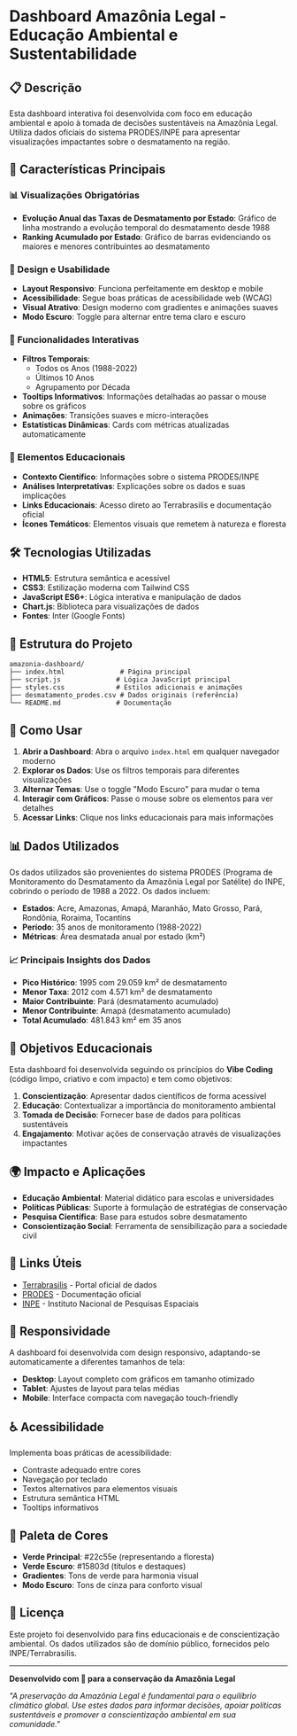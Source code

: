 # Dashboard Amazônia Legal - Educação Ambiental e Sustentabilidade

## 📋 Descrição

Esta dashboard interativa foi desenvolvida com foco em educação ambiental e apoio à tomada de decisões sustentáveis na Amazônia Legal. Utiliza dados oficiais do sistema PRODES/INPE para apresentar visualizações impactantes sobre o desmatamento na região.

## 🌟 Características Principais

### 📊 Visualizações Obrigatórias
- **Evolução Anual das Taxas de Desmatamento por Estado**: Gráfico de linha mostrando a evolução temporal do desmatamento desde 1988
- **Ranking Acumulado por Estado**: Gráfico de barras evidenciando os maiores e menores contribuintes ao desmatamento

### 🎨 Design e Usabilidade
- **Layout Responsivo**: Funciona perfeitamente em desktop e mobile
- **Acessibilidade**: Segue boas práticas de acessibilidade web (WCAG)
- **Visual Atrativo**: Design moderno com gradientes e animações suaves
- **Modo Escuro**: Toggle para alternar entre tema claro e escuro

### 🔧 Funcionalidades Interativas
- **Filtros Temporais**: 
  - Todos os Anos (1988-2022)
  - Últimos 10 Anos
  - Agrupamento por Década
- **Tooltips Informativos**: Informações detalhadas ao passar o mouse sobre os gráficos
- **Animações**: Transições suaves e micro-interações
- **Estatísticas Dinâmicas**: Cards com métricas atualizadas automaticamente

### 🌿 Elementos Educacionais
- **Contexto Científico**: Informações sobre o sistema PRODES/INPE
- **Análises Interpretativas**: Explicações sobre os dados e suas implicações
- **Links Educacionais**: Acesso direto ao Terrabrasilis e documentação oficial
- **Ícones Temáticos**: Elementos visuais que remetem à natureza e floresta

## 🛠️ Tecnologias Utilizadas

- **HTML5**: Estrutura semântica e acessível
- **CSS3**: Estilização moderna com Tailwind CSS
- **JavaScript ES6+**: Lógica interativa e manipulação de dados
- **Chart.js**: Biblioteca para visualizações de dados
- **Fontes**: Inter (Google Fonts)

## 📁 Estrutura do Projeto

```
amazonia-dashboard/
├── index.html              # Página principal
├── script.js              # Lógica JavaScript principal
├── styles.css             # Estilos adicionais e animações
├── desmatamento_prodes.csv # Dados originais (referência)
└── README.md              # Documentação
```

## 🚀 Como Usar

1. **Abrir a Dashboard**: Abra o arquivo `index.html` em qualquer navegador moderno
2. **Explorar os Dados**: Use os filtros temporais para diferentes visualizações
3. **Alternar Temas**: Use o toggle "Modo Escuro" para mudar o tema
4. **Interagir com Gráficos**: Passe o mouse sobre os elementos para ver detalhes
5. **Acessar Links**: Clique nos links educacionais para mais informações

## 📊 Dados Utilizados

Os dados utilizados são provenientes do sistema PRODES (Programa de Monitoramento do Desmatamento da Amazônia Legal por Satélite) do INPE, cobrindo o período de 1988 a 2022. Os dados incluem:

- **Estados**: Acre, Amazonas, Amapá, Maranhão, Mato Grosso, Pará, Rondônia, Roraima, Tocantins
- **Período**: 35 anos de monitoramento (1988-2022)
- **Métricas**: Área desmatada anual por estado (km²)

### 📈 Principais Insights dos Dados

- **Pico Histórico**: 1995 com 29.059 km² de desmatamento
- **Menor Taxa**: 2012 com 4.571 km² de desmatamento
- **Maior Contribuinte**: Pará (desmatamento acumulado)
- **Menor Contribuinte**: Amapá (desmatamento acumulado)
- **Total Acumulado**: 481.843 km² em 35 anos

## 🎯 Objetivos Educacionais

Esta dashboard foi desenvolvida seguindo os princípios do **Vibe Coding** (código limpo, criativo e com impacto) e tem como objetivos:

1. **Conscientização**: Apresentar dados científicos de forma acessível
2. **Educação**: Contextualizar a importância do monitoramento ambiental
3. **Tomada de Decisão**: Fornecer base de dados para políticas sustentáveis
4. **Engajamento**: Motivar ações de conservação através de visualizações impactantes

## 🌍 Impacto e Aplicações

- **Educação Ambiental**: Material didático para escolas e universidades
- **Políticas Públicas**: Suporte à formulação de estratégias de conservação
- **Pesquisa Científica**: Base para estudos sobre desmatamento
- **Conscientização Social**: Ferramenta de sensibilização para a sociedade civil

## 🔗 Links Úteis

- [Terrabrasilis](https://terrabrasilis.dpi.inpe.br/) - Portal oficial de dados
- [PRODES](http://www.obt.inpe.br/OBT/assuntos/programas/amazonia/prodes) - Documentação oficial
- [INPE](https://www.gov.br/inpe/) - Instituto Nacional de Pesquisas Espaciais

## 📱 Responsividade

A dashboard foi desenvolvida com design responsivo, adaptando-se automaticamente a diferentes tamanhos de tela:

- **Desktop**: Layout completo com gráficos em tamanho otimizado
- **Tablet**: Ajustes de layout para telas médias
- **Mobile**: Interface compacta com navegação touch-friendly

## ♿ Acessibilidade

Implementa boas práticas de acessibilidade:

- Contraste adequado entre cores
- Navegação por teclado
- Textos alternativos para elementos visuais
- Estrutura semântica HTML
- Tooltips informativos

## 🎨 Paleta de Cores

- **Verde Principal**: #22c55e (representando a floresta)
- **Verde Escuro**: #15803d (títulos e destaques)
- **Gradientes**: Tons de verde para harmonia visual
- **Modo Escuro**: Tons de cinza para conforto visual

## 📄 Licença

Este projeto foi desenvolvido para fins educacionais e de conscientização ambiental. Os dados utilizados são de domínio público, fornecidos pelo INPE/Terrabrasilis.

---

**Desenvolvido com 💚 para a conservação da Amazônia Legal**

*"A preservação da Amazônia Legal é fundamental para o equilíbrio climático global. Use estes dados para informar decisões, apoiar políticas sustentáveis e promover a conscientização ambiental em sua comunidade."*

